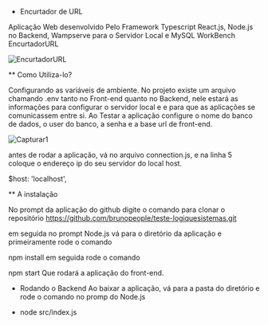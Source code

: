 * Encurtador de URL

Aplicação Web desenvolvido Pelo Framework Typescript React.js, Node.js no Backend, Wampserve para o Servidor Local e MySQL WorkBench
EncurtadorURL

![EncurtadorURL](https://user-images.githubusercontent.com/24817323/128225456-873cd112-12bf-486d-8422-9c693adeed50.PNG)

** Como Utiliza-lo?

Configurando as variáveis de ambiente.
No projeto existe um arquivo chamando .env tanto no Front-end quanto no Backend, nele estará as informações para configurar o servidor local e e para que as aplicações se comunicassem entre si. Ao Testar a aplicação configure o nome do banco de dados, o user do banco, a senha e a base url de front-end.

![Capturar1](https://user-images.githubusercontent.com/24817323/128225519-25fdbf5e-ce02-48af-ad1b-e5c5c2391b6b.PNG)


antes de rodar a aplicação, vá no arquivo connection.js, e na linha 5 coloque o endereço ip do seu servidor do local host.

$host: 'localhost',

** A instalação

No prompt da aplicação do github digite o comando para clonar o repositório
https://github.com/brunopeople/teste-logiquesistemas.git

em seguida no prompt Node.js vá para o diretório da aplicação e primeiramente rode o comando

npm install
em seguida rode o comando

npm start
Que rodará a aplicação do front-end.

* Rodando o Backend
 Ao baixar a aplicação, vá para a pasta do diretório e rode o comando no promp do Node.js
 
 * node src/index.js
